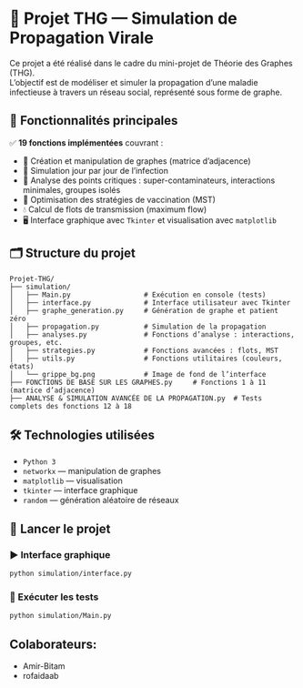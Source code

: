 
# 🦠 Projet THG — Simulation de Propagation Virale

Ce projet a été réalisé dans le cadre du mini-projet de Théorie des Graphes (THG).  
L’objectif est de modéliser et simuler la propagation d’une maladie infectieuse à travers un réseau social, représenté sous forme de graphe.

## 🧪 Fonctionnalités principales

✅ **19 fonctions implémentées** couvrant :
- 🔧 Création et manipulation de graphes (matrice d’adjacence)
- 🧬 Simulation jour par jour de l’infection
- 📍 Analyse des points critiques : super-contaminateurs, interactions minimales, groupes isolés
- 💉 Optimisation des stratégies de vaccination (MST)
- 💧 Calcul de flots de transmission (maximum flow)
- 🖥️ Interface graphique avec `Tkinter` et visualisation avec `matplotlib`

## 🗂️ Structure du projet

```
Projet-THG/
├── simulation/
│   ├── Main.py                  # Exécution en console (tests)
│   ├── interface.py             # Interface utilisateur avec Tkinter
│   ├── graphe_generation.py     # Génération de graphe et patient zéro
│   ├── propagation.py           # Simulation de la propagation
│   ├── analyses.py              # Fonctions d’analyse : interactions, groupes, etc.
│   ├── strategies.py            # Fonctions avancées : flots, MST
│   ├── utils.py                 # Fonctions utilitaires (couleurs, états)
│   └── grippe_bg.png            # Image de fond de l’interface
├── FONCTIONS DE BASE SUR LES GRAPHES.py     # Fonctions 1 à 11 (matrice d’adjacence)
├── ANALYSE & SIMULATION AVANCÉE DE LA PROPAGATION.py  # Tests complets des fonctions 12 à 18
```

## 🛠️ Technologies utilisées

- `Python 3`
- `networkx` — manipulation de graphes
- `matplotlib` — visualisation
- `tkinter` — interface graphique
- `random` — génération aléatoire de réseaux


## 🚀 Lancer le projet

### ▶️ Interface graphique
```bash
python simulation/interface.py
```

### 🧪 Exécuter les tests
```bash
python simulation/Main.py
```

## Colaborateurs:
- Amir-Bitam
- rofaidaab

